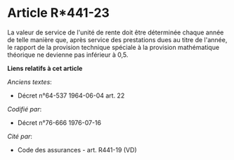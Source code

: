 # Article R*441-23

La valeur de service de l'unité de rente doit être déterminée chaque année de telle manière que, après service des
prestations dues au titre de l'année, le rapport de la provision technique spéciale à la provision mathématique théorique ne
devienne pas inférieur à 0,5.

**Liens relatifs à cet article**

_Anciens textes_:

  - Décret n°64-537 1964-06-04 art. 22

_Codifié par_:

  - Décret n°76-666 1976-07-16

_Cité par_:

  - Code des assurances - art. R441-19 (VD)
